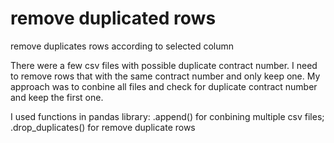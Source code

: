 # remove duplicated rows
remove duplicates rows according to selected column

There were a few csv files with possible duplicate contract number. I need to remove rows that with the same contract number and only keep one.
My approach was to conbine all files and check for duplicate contract number and keep the first one.

I used functions in pandas library: .append() for conbining multiple csv files; .drop_duplicates() for remove duplicate rows


